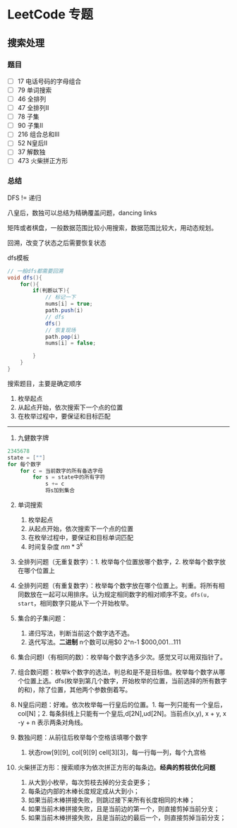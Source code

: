 # LeetCode 专题

## 搜索处理

### 题目

- [ ]  17 电话号码的字母组合
- [ ]  79 单词搜索
- [ ]  46 全排列
- [ ]  47 全排列II
- [ ]  78 子集
- [ ]  90 子集II
- [ ]  216 组合总和III
- [ ]  52 N皇后II
- [ ]  37 解数独
- [ ]  473 火柴拼正方形

### 总结
 
DFS != 递归

八皇后，数独可以总结为精确覆盖问题，dancing links

矩阵或者棋盘，一般数据范围比较小用搜索，数据范围比较大，用动态规划。

回溯，改变了状态之后需要恢复状态

dfs模板
```java
// 一般dfs都需要回溯
void dfs(){
    for(){
        if(判断以下){
            // 标记一下
            nums[i] = true;
            path.push(i)
            // dfs
            dfs()
            // 恢复现场
            path.pop(i)
            nums[i] = false;

        }
    }
}
```

搜索题目，主要是确定顺序
1. 枚举起点
2. 从起点开始，依次搜索下一个点的位置
3. 在枚举过程中，要保证和目标匹配
---

1. 九健数字牌
```java
2345678
state = [""]
for 每个数字
    for c = 当前数字的所有备选字母
        for s = state中的所有字符
            s += c
            将s加到集合
```
2. 单词搜索

   1. 枚举起点
   2. 从起点开始，依次搜索下一个点的位置
   3. 在枚举过程中，要保证和目标单词匹配
   4. 时间复杂度 $nm* 3^k$

3. 全排列问题（无重复数字）：1. 枚举每个位置放哪个数字，2. 枚举每个数字放在哪个位置上
4. 全排列问题（有重复数字）：枚举每个数字放在哪个位置上。判重。将所有相同数放在一起可以用排序。认为规定相同数字的相对顺序不变。`dfs(u, start`，相同数字只能从下一个开始枚举。
5. 集合的子集问题：
   1. 递归写法，判断当前这个数字选不选。
   2. 迭代写法。**二进制** n个数可以用$0  2^n-1 $000,001...111
6. 集合问题I（有相同的数）：枚举每个数字选多少次。感觉又可以用双指针了。
7. 组合数问题：枚举k个数字的选法，判总和是不是目标值。枚举每个数字从哪个位置上选。dfs(枚举到第几个数字，开始枚举的位置，当前选择的所有数字的和)，除了位置，其他两个参数倒着写。
8. N皇后问题：好难。依次枚举每一行皇后的位置。1. 每一列只能有一个皇后，col[N]；2. 每条斜线上只能有一个皇后,d[2N],ud[2N]。当前点(x,y), x + y, x -y + n 表示两条对角线。
9. 数独问题：从前往后枚举每个空格该填哪个数字
   1.  状态row[9][9], col[9][9] cell[3][3]，每一行每一列，每个九宫格
10. 火柴拼正方形：搜索顺序为依次拼正方形的每条边。**经典的剪枝优化问题**
    1.  从大到小枚举，每次剪枝去掉的分支会更多；
    2.  每条边内部的木棒长度规定成从大到小；
    3.  如果当前木棒拼接失败，则跳过接下来所有长度相同的木棒；
    4.  如果当前木棒拼接失败，且是当前边的第一个，则直接剪掉当前分支；
    5.  如果当前木棒拼接失败，且是当前边的最后一个，则直接剪掉当前分支；